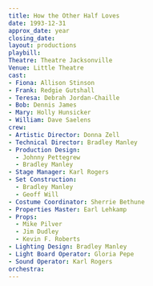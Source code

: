 ```yaml
---
title: How the Other Half Loves
date: 1993-12-31
approx_date: year
closing_date:
layout: productions
playbill:
Theatre: Theatre Jacksonville
Venue: Little Theatre
cast:
- Fiona: Allison Stinson
- Frank: Redgie Gutshall
- Teresa: Debrah Jordan-Chaille
- Bob: Dennis James
- Mary: Holly Hunsicker
- William: Dave Saelens
crew:
- Artistic Director: Donna Zell
- Technical Director: Bradley Manley
- Production Design:
  - Johnny Pettegrew
  - Bradley Manley
- Stage Manager: Karl Rogers
- Set Construction:
  - Bradley Manley
  - Geoff Will
- Costume Coordinator: Sherrie Bethune
- Properties Master: Earl Lehkamp
- Props:
  - Mike Pilver
  - Jim Dudley
  - Kevin F. Roberts
- Lighting Design: Bradley Manley
- Light Board Operator: Gloria Pepe
- Sound Operator: Karl Rogers
orchestra:
---
```

